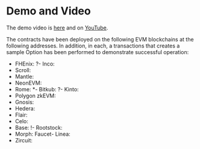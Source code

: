# Demo and Video

The demo video is [here]() and on [YouTube]().

The contracts have been deployed on the following EVM blockchains at the following addresses. In addition, in each, a transactions that creates a sample Option has been performed to demonstrate successful operation:

- FHEnix: 
?- Inco: 
- Scroll: 
- Mantle: 
- NeonEVM: 
- Rome: 
*- Bitkub: 
?- Kinto: 
- Polygon zkEVM: 
- Gnosis: 
- Hedera: 
- Flair: 
- Celo: 
- Base: 
!- Rootstock: 
- Morph: 
Faucet- Linea: 
- Zircuit: 
